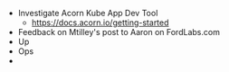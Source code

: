 - Investigate Acorn Kube App Dev Tool
	- https://docs.acorn.io/getting-started
- Feedback on Mtilley's post to Aaron on FordLabs.com
- Up
- Ops
-